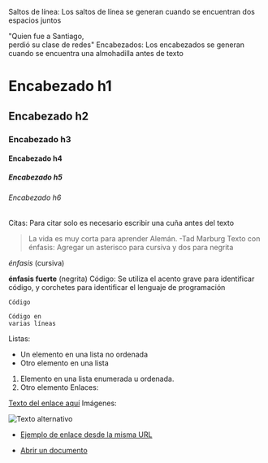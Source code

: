 Saltos de línea: Los saltos de línea se generan cuando se encuentran dos espacios juntos

"Quien fue a Santiago,  
perdió su clase de redes"
Encabezados: Los encabezados se generan cuando se encuentra una almohadilla antes de texto

# Encabezado h1 
## Encabezado h2
### Encabezado h3
#### Encabezado h4
##### Encabezado h5
###### Encabezado h6
Citas: Para citar solo es necesario escribir una cuña antes del texto

> La vida es muy corta para aprender Alemán. -Tad Marburg
Texto con énfasis: Agregar un asterisco para cursiva y dos para negrita

 *énfasis* (cursiva)

 **énfasis fuerte** (negrita)
Código: Se utiliza el acento grave para identificar código, y corchetes para identificar el lenguaje de programación

 `Código`
 ``` [language]
 Código en 
 varias líneas
 ```
Listas:

 * Un elemento en una lista no ordenada
 * Otro elemento en una lista
 1. Elemento en una lista enumerada u ordenada.
 2. Otro elemento
Enlaces:

 [Texto del enlace aquí](URL "Título del enlace")
Imágenes:

![Texto alternativo](URL "Título de la imagen")

* [Ejemplo de enlace desde la misma URL](guia/archivorst.rst)


* [Abrir un documento](guia/COMO_OpenLDAP.doc)
